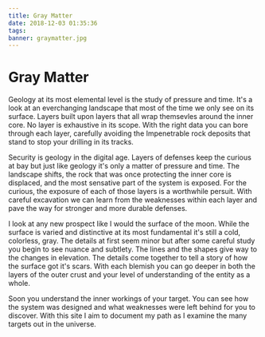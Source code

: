 ```yaml
---
title: Gray Matter
date: 2018-12-03 01:35:36
tags:
banner: graymatter.jpg
---
```

# Gray Matter

Geology at its most elemental level is the study of pressure and time. It's a look at an everchanging landscape that most of the time we only see on its surface. Layers built upon layers that all wrap themsevles around the inner core. No layer is exhaustive in its scope. With the right data you can bore through each layer, carefully avoiding the Impenetrable rock deposits that stand to stop your drilling in its tracks. 
  
  
Security is geology in the digital age. Layers of defenses keep the curious at bay but just like geology it's only a matter of pressure and time. The landscape shifts, the rock that was once protecting the inner core is displaced, and the most sensative part of the system is exposed. For the curious, the exposure of each of those layers is a worthwhile persuit. With careful excavation we can learn from the weaknesses within each layer and pave the way for stronger and more durable defenses.   
  
  
I look at any new prospect like I would the surface of the moon. While the surface is varied and distinctive at its most fundamental it's still a cold, colorless, gray. The details at first seem minor but after some careful study you begin to see nuance and subtlety. The lines and the shapes give way to the changes in elevation. The details come together to tell a story of how the surface got it's scars. With each blemish you can go deeper in both the layers of the outer crust and your level of understanding of the entity as a whole.  
  
  
Soon you understand the inner workings of your target. You can see how the system was designed and what weaknesses were left behind for you to discover. With this site I aim to document my path as I examine the many targets out in the universe.  

